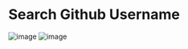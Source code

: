 # Search Github Username

![image](https://github.com/user-attachments/assets/1ed80bee-7d31-4a19-8f31-60196ddfd36b)
![image](https://github.com/user-attachments/assets/0f9c7553-1c25-47fe-ad23-c42101146360)
